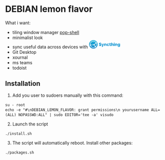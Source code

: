 # DEBIAN lemon flavor

What i want:

- tiling window manager [pop-shell](https://github.com/pop-os/shell)
- minimalist look
- sync useful data across devices with <img src="/repo-img/syncthing.svg" width="100px">
- Git Desktop
- xournal
- ms teams
- todoist

## Installation
1. Add you user to sudoers manually with this command:
```
su - root
echo -e "#\nDEBIAN_LEMON_FLAVOR: grant permissions\n yourusername ALL=(ALL) NOPASSWD:ALL" | sudo EDITOR='tee -a' visudo
```
2. Launch the script
```
./install.sh
```
3. The script will automatically reboot. Install other packages:
```
./packages.sh
```
